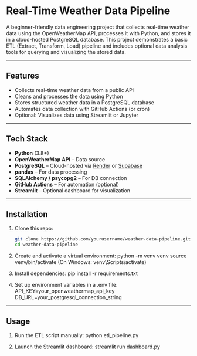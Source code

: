 # Real-Time Weather Data Pipeline

A beginner-friendly data engineering project that collects real-time weather data using the OpenWeatherMap API, processes it with Python, and stores it in a cloud-hosted PostgreSQL database. This project demonstrates a basic ETL (Extract, Transform, Load) pipeline and includes optional data analysis tools for querying and visualizing the stored data.

---

## Features

- Collects real-time weather data from a public API
- Cleans and processes the data using Python
- Stores structured weather data in a PostgreSQL database
- Automates data collection with GitHub Actions (or cron)
- Optional: Visualizes data using Streamlit or Jupyter

---

## Tech Stack

- **Python** (3.8+)
- **OpenWeatherMap API** – Data source
- **PostgreSQL** – Cloud-hosted via [Render](https://render.com) or [Supabase](https://supabase.com)
- **pandas** – For data processing
- **SQLAlchemy / psycopg2** – For DB connection
- **GitHub Actions** – For automation (optional)
- **Streamlit** – Optional dashboard for visualization

---

## Installation

1. Clone this repo:
   ```bash
   git clone https://github.com/yourusername/weather-data-pipeline.git
   cd weather-data-pipeline

2. Create and activate a virtual environment:
    python -m venv venv
    source venv/bin/activate  (On Windows: venv\Scripts\activate)

3. Install dependencies:
    pip install -r requirements.txt

4. Set up environment variables in a .env file:
    API_KEY=your_openweathermap_api_key
    DB_URL=your_postgresql_connection_string

---

## Usage

1. Run the ETL script manually:
    python etl_pipeline.py

2. Launch the Streamlit dashboard:
    streamlit run dashboard.py



